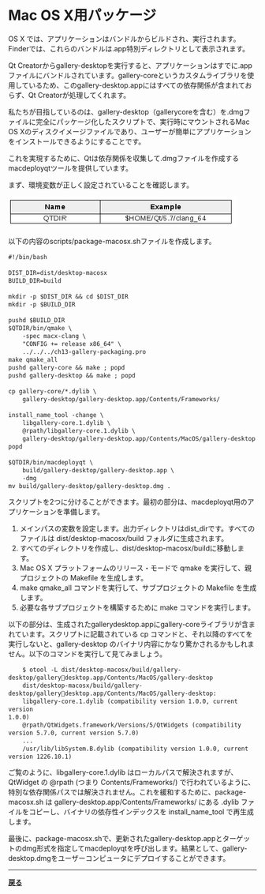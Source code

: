 # Mac OS X用パッケージ

OS X では、アプリケーションはバンドルからビルドされ、実行されます。Finderでは、これらのバンドルは.app特別ディレクトリとして表示されます。

Qt Creatorからgallery-desktopを実行すると、アプリケーションはすでに.appファイルにバンドルされています。gallery-coreというカスタムライブラリを使用しているため、このgallery-desktop.appにはすべての依存関係が含まれておらず、Qt Creatorが処理してくれます。

私たちが目指しているのは、gallery-desktop（gallerycoreを含む）を.dmgファイルに完全にパッケージ化したスクリプトで、実行時にマウントされるMac OS Xのディスクイメージファイルであり、ユーザーが簡単にアプリケーションをインストールできるようにすることです。

これを実現するために、Qtは依存関係を収集して.dmgファイルを作成するmacdeployqtツールを提供しています。

まず、環境変数が正しく設定されていることを確認します。

![image](img/4.png)

以下の内容のscripts/package-macosx.shファイルを作成します。

```shell
#!/bin/bash

DIST_DIR=dist/desktop-macosx
BUILD_DIR=build

mkdir -p $DIST_DIR && cd $DIST_DIR
mkdir -p $BUILD_DIR

pushd $BUILD_DIR
$QTDIR/bin/qmake \
    -spec macx-clang \
    "CONFIG += release x86_64" \
    ../../../ch13-gallery-packaging.pro
make qmake_all
pushd gallery-core && make ; popd
pushd gallery-desktop && make ; popd

cp gallery-core/*.dylib \
    gallery-desktop/gallery-desktop.app/Contents/Frameworks/

install_name_tool -change \
    libgallery-core.1.dylib \
    @rpath/libgallery-core.1.dylib \
    gallery-desktop/gallery-desktop.app/Contents/MacOS/gallery-desktop
popd

$QTDIR/bin/macdeployqt \
    build/gallery-desktop/gallery-desktop.app \
    -dmg
mv build/gallery-desktop/gallery-desktop.dmg .
```

スクリプトを2つに分けることができます。最初の部分は、macdeployqt用のアプリケーションを準備します。

1. メインパスの変数を設定します。出力ディレクトリはdist_dirです。すべてのファイルは dist/desktop-macosx/build フォルダに生成されます。
2. すべてのディレクトリを作成し、dist/desktop-macosx/buildに移動します。
3. Mac OS X プラットフォームのリリース・モードで qmake を実行して、親プロジェクトの Makefile を生成します。
4. make qmake_all コマンドを実行して、サブプロジェクトの Makefile を生成します。
5. 必要な各サブプロジェクトを構築するために make コマンドを実行します。

以下の部分は、生成されたgallerydesktop.appにgallery-coreライブラリが含まれています。スクリプトに記載されている cp コマンドと、それ以降のすべてを実行しないと、gallery-desktop のバイナリ内容にかなり驚かされるかもしれません。以下のコマンドを実行して見てみましょう。

```shell
    $ otool -L dist/desktop-macosx/build/gallery-desktop/gallerydesktop.app/Contents/MacOS/gallery-desktop
    dist/desktop-macosx/build/gallery-desktop/gallerydesktop.app/Contents/MacOS/gallery-desktop:
    libgallery-core.1.dylib (compatibility version 1.0.0, current version
1.0.0)
    @rpath/QtWidgets.framework/Versions/5/QtWidgets (compatibility
version 5.7.0, current version 5.7.0)
    ...
    /usr/lib/libSystem.B.dylib (compatibility version 1.0.0, current
version 1226.10.1)
```

ご覧のように、libgallery-core.1.dylib はローカルパスで解決されますが、QtWidget の @rpath (つまり Contents/Frameworks/) で行われているように、特別な依存関係パスでは解決されません。これを緩和するために、package-macosx.sh は gallery-desktop.app/Contents/Frameworks/ にある .dylib ファイルをコピーし、バイナリの依存性インデックスを install_name_tool で再生成します。

最後に、package-macosx.shで、更新されたgallery-desktop.appとターゲットのdmg形式を指定してmacdeployqtを呼び出します。結果として、gallery-desktop.dmgをユーザーコンピュータにデプロイすることができます。

***

**[戻る](../index.html)**

